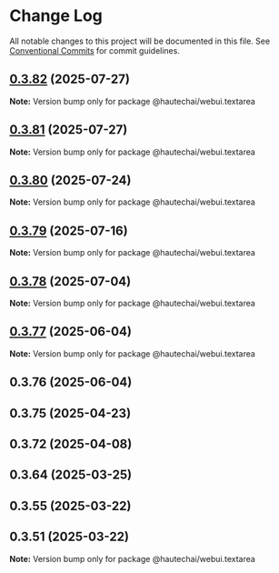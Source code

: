 # Change Log

All notable changes to this project will be documented in this file.
See [Conventional Commits](https://conventionalcommits.org) for commit guidelines.

## [0.3.82](https://github.com/HautechAI/webui/compare/@hautechai/webui.textarea@0.3.81...@hautechai/webui.textarea@0.3.82) (2025-07-27)

**Note:** Version bump only for package @hautechai/webui.textarea

## [0.3.81](https://github.com/HautechAI/webui/compare/@hautechai/webui.textarea@0.3.80...@hautechai/webui.textarea@0.3.81) (2025-07-27)

**Note:** Version bump only for package @hautechai/webui.textarea

## [0.3.80](https://github.com/HautechAI/webui/compare/@hautechai/webui.textarea@0.3.79...@hautechai/webui.textarea@0.3.80) (2025-07-24)

**Note:** Version bump only for package @hautechai/webui.textarea

## [0.3.79](https://github.com/HautechAI/webui/compare/@hautechai/webui.textarea@0.3.78...@hautechai/webui.textarea@0.3.79) (2025-07-16)

**Note:** Version bump only for package @hautechai/webui.textarea

## [0.3.78](https://github.com/HautechAI/webui/compare/@hautechai/webui.textarea@0.3.77...@hautechai/webui.textarea@0.3.78) (2025-07-04)

**Note:** Version bump only for package @hautechai/webui.textarea

## [0.3.77](https://github.com/HautechAI/webui/compare/@hautechai/webui.textarea@0.3.76...@hautechai/webui.textarea@0.3.77) (2025-06-04)

**Note:** Version bump only for package @hautechai/webui.textarea

## 0.3.76 (2025-06-04)

## 0.3.75 (2025-04-23)

## 0.3.72 (2025-04-08)

## 0.3.64 (2025-03-25)

## 0.3.55 (2025-03-22)

## 0.3.51 (2025-03-22)

**Note:** Version bump only for package @hautechai/webui.textarea
